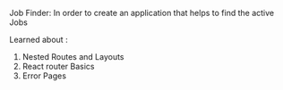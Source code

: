 Job Finder:
In order to create an application that helps to find the active Jobs

Learned about :
1. Nested Routes and Layouts
2. React router Basics
3. Error Pages 